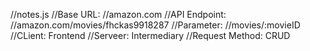 //notes.js
//Base URL: //amazon.com
//API Endpoint: //amazon.com/movies/fhckas9918287
//Parameter: //movies/:movieID
//CLient: Frontend
//Serveer: Intermediary
//Request Method: CRUD
